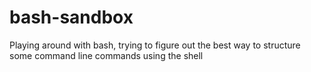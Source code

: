 # bash-sandbox

Playing around with bash, trying to figure out the best way to structure some command line commands using the shell
